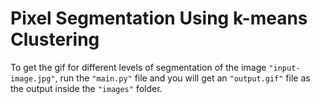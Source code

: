 # Pixel Segmentation Using k-means Clustering

To get the gif for different levels of segmentation of the image ``"input-image.jpg"``, run the ``"main.py"`` file and you will get an ``"output.gif"`` file as the output inside the ``"images"`` folder.
